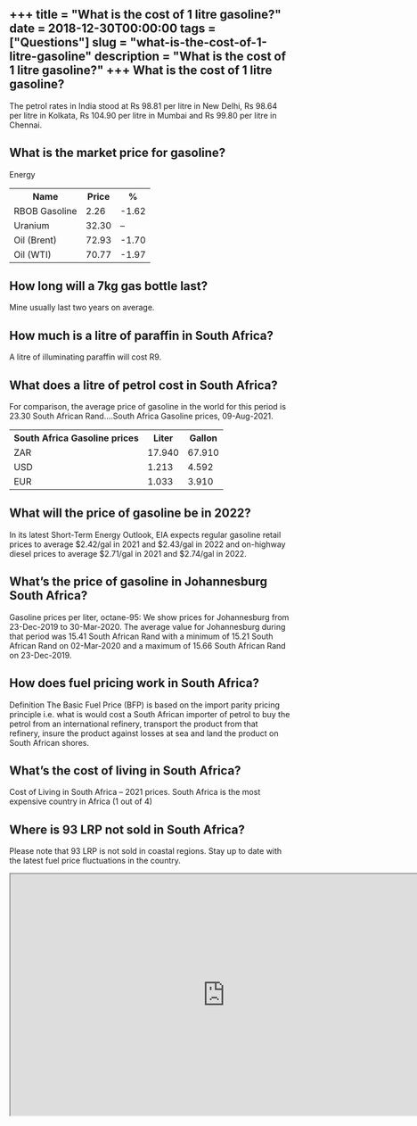 +++
title = "What is the cost of 1 litre gasoline?"
date = 2018-12-30T00:00:00
tags = ["Questions"]
slug = "what-is-the-cost-of-1-litre-gasoline"
description = "What is the cost of 1 litre gasoline?"
+++
What is the cost of 1 litre gasoline?
-------------------------------------

The petrol rates in India stood at Rs 98.81 per litre in New Delhi, Rs 98.64 per litre in Kolkata, Rs 104.90 per litre in Mumbai and Rs 99.80 per litre in Chennai.

What is the market price for gasoline?
--------------------------------------

Energy

<table><tr><th>Name</th><th>Price</th><th>%</th></tr><tr><td>RBOB Gasoline</td><td>2.26</td><td>-1.62</td></tr><tr><td>Uranium</td><td>32.30</td><td>–</td></tr><tr><td>Oil (Brent)</td><td>72.93</td><td>-1.70</td></tr><tr><td>Oil (WTI)</td><td>70.77</td><td>-1.97</td></tr></table>

How long will a 7kg gas bottle last?
------------------------------------

Mine usually last two years on average.

How much is a litre of paraffin in South Africa?
------------------------------------------------

A litre of illuminating paraffin will cost R9.

What does a litre of petrol cost in South Africa?
-------------------------------------------------

For comparison, the average price of gasoline in the world for this period is 23.30 South African Rand….South Africa Gasoline prices, 09-Aug-2021.

<table><tr><th>South Africa Gasoline prices</th><th>Liter</th><th>Gallon</th></tr><tr><td>ZAR</td><td>17.940</td><td>67.910</td></tr><tr><td>USD</td><td>1.213</td><td>4.592</td></tr><tr><td>EUR</td><td>1.033</td><td>3.910</td></tr></table>

What will the price of gasoline be in 2022?
-------------------------------------------

In its latest Short-Term Energy Outlook, EIA expects regular gasoline retail prices to average $2.42/gal in 2021 and $2.43/gal in 2022 and on-highway diesel prices to average $2.71/gal in 2021 and $2.74/gal in 2022.

What’s the price of gasoline in Johannesburg South Africa?
----------------------------------------------------------

Gasoline prices per liter, octane-95: We show prices for Johannesburg from 23-Dec-2019 to 30-Mar-2020. The average value for Johannesburg during that period was 15.41 South African Rand with a minimum of 15.21 South African Rand on 02-Mar-2020 and a maximum of 15.66 South African Rand on 23-Dec-2019.

How does fuel pricing work in South Africa?
-------------------------------------------

Definition The Basic Fuel Price (BFP) is based on the import parity pricing principle i.e. what is would cost a South African importer of petrol to buy the petrol from an international refinery, transport the product from that refinery, insure the product against losses at sea and land the product on South African shores.

What’s the cost of living in South Africa?
------------------------------------------

Cost of Living in South Africa – 2021 prices. South Africa is the most expensive country in Africa (1 out of 4)

Where is 93 LRP not sold in South Africa?
-----------------------------------------

Please note that 93 LRP is not sold in coastal regions. Stay up to date with the latest fuel price fluctuations in the country.

<iframe allow="accelerometer; autoplay; clipboard-write; encrypted-media; gyroscope; picture-in-picture" allowfullscreen="" class="__youtube_prefs__  epyt-is-override  no-lazyload" data-no-lazy="1" data-origheight="433" data-origwidth="770" data-skipgform_ajax_framebjll="" height="433" id="_ytid_26506" loading="lazy" src="https://www.youtube.com/embed/AONtQW9cRYM?enablejsapi=1&autoplay=0&cc_load_policy=0&cc_lang_pref=&iv_load_policy=1&loop=0&modestbranding=0&rel=1&fs=1&playsinline=0&autohide=2&theme=dark&color=red&controls=1&" title="YouTube player" width="770"></iframe>